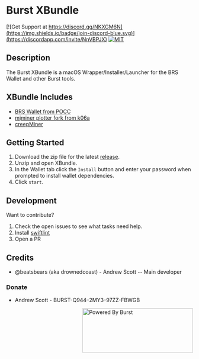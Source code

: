 # Burst XBundle

[![Get Support at https://discord.gg/NKXGM6N](https://img.shields.io/badge/join-discord-blue.svg)](https://discordapp.com/invite/NnVBPJX)
[![MIT](https://img.shields.io/github/license/mashape/apistatus.svg)](LICENSE)

## Description
The Burst XBundle is a macOS Wrapper/Installer/Launcher for the BRS Wallet and other Burst tools.

## XBundle Includes
- [BRS Wallet from POCC](https://github.com/PoC-Consortium/burstcoin)
- [mjminer plotter fork from k06a](https://github.com/k06a/mjminer)
- [creepMiner](https://github.com/Creepsky/creepMiner)

## Getting Started
1. Download the zip file for the latest [release](https://github.com/beatsbears/BurstXBundle).
2. Unzip and open XBundle.
3. In the Wallet tab click the `Install` button and enter your password when prompted to install wallet dependencies.
4. Click `start`.

## Development
Want to contribute?

1. Check the open issues to see what tasks need help.
2. Install [swiftlint](https://github.com/realm/SwiftLint)
3. Open a PR

## Credits
- @beatsbears (aka drownedcoast) - Andrew Scott
-- Main developer

### Donate
- Andrew Scott - BURST-Q944–2MY3–97ZZ-FBWGB
<img align="right" width="298" height="120" title="Powered By Burst" src="https://raw.githubusercontent.com/PoC-Consortium/Marketing_Resources/master/Powered_By_Burst/PBB4.png" />
